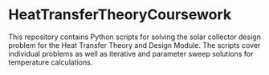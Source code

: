 # HeatTransferTheoryCoursework
This repository contains Python scripts for solving the solar collector design problem for the Heat Transfer Theory and Design Module. The scripts cover individual problems as well as iterative and parameter sweep solutions for temperature calculations.
